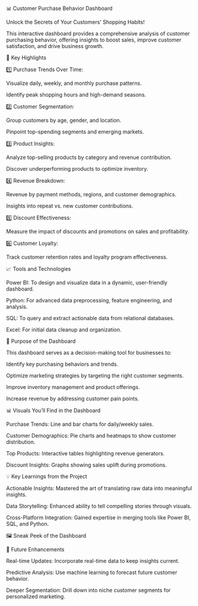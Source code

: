 📊 Customer Purchase Behavior Dashboard

Unlock the Secrets of Your Customers’ Shopping Habits!

This interactive dashboard provides a comprehensive analysis of customer purchasing behavior, offering insights to boost sales, improve customer satisfaction, and drive business growth.


🚀 Key Highlights

1️⃣ Purchase Trends Over Time:

Visualize daily, weekly, and monthly purchase patterns.

Identify peak shopping hours and high-demand seasons.


2️⃣ Customer Segmentation:

Group customers by age, gender, and location.

Pinpoint top-spending segments and emerging markets.


3️⃣ Product Insights:

Analyze top-selling products by category and revenue contribution.

Discover underperforming products to optimize inventory.


4️⃣ Revenue Breakdown:

Revenue by payment methods, regions, and customer demographics.

Insights into repeat vs. new customer contributions.

5️⃣ Discount Effectiveness:

Measure the impact of discounts and promotions on sales and profitability.

6️⃣ Customer Loyalty:

Track customer retention rates and loyalty program effectiveness.

📈 Tools and Technologies

Power BI: To design and visualize data in a dynamic, user-friendly dashboard.

Python: For advanced data preprocessing, feature engineering, and analysis.

SQL: To query and extract actionable data from relational databases.

Excel: For initial data cleanup and organization.

🎯 Purpose of the Dashboard

This dashboard serves as a decision-making tool for businesses to:

Identify key purchasing behaviors and trends.

Optimize marketing strategies by targeting the right customer segments.

Improve inventory management and product offerings.

Increase revenue by addressing customer pain points.

📊 Visuals You’ll Find in the Dashboard

Purchase Trends: Line and bar charts for daily/weekly sales.

Customer Demographics: Pie charts and heatmaps to show customer distribution.

Top Products: Interactive tables highlighting revenue generators.

Discount Insights: Graphs showing sales uplift during promotions.


💡 Key Learnings from the Project

Actionable Insights: Mastered the art of translating raw data into meaningful insights.

Data Storytelling: Enhanced ability to tell compelling stories through visuals.

Cross-Platform Integration: Gained expertise in merging tools like Power BI, SQL, and Python.


🖼️ Sneak Peek of the Dashboard


📌 Future Enhancements

Real-time Updates: Incorporate real-time data to keep insights current.

Predictive Analysis: Use machine learning to forecast future customer behavior.

Deeper Segmentation: Drill down into niche customer segments for personalized marketing.
